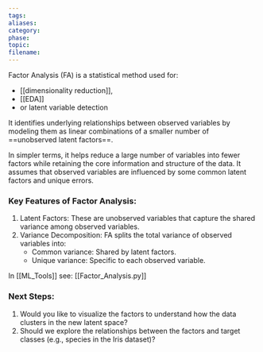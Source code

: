 ```yaml
---
tags: 
aliases: 
category: 
phase: 
topic: 
filename:
---
```

Factor Analysis (FA) is a statistical method used for:
- [[dimensionality reduction]],
- [[EDA]]
- or latent variable detection

It identifies underlying relationships between observed variables by modeling them as linear combinations of a smaller number of ==unobserved latent factors==.

In simpler terms, it helps reduce a large number of variables into fewer factors while retaining the core information and structure of the data. It assumes that observed variables are influenced by some common latent factors and unique errors.

### Key Features of Factor Analysis:

1. Latent Factors: These are unobserved variables that capture the shared variance among observed variables.
2. Variance Decomposition: FA splits the total variance of observed variables into:
    - Common variance: Shared by latent factors.
    - Unique variance: Specific to each observed variable.

In [[ML_Tools]] see: [[Factor_Analysis.py]]

### Next Steps:

1. Would you like to visualize the factors to understand how the data clusters in the new latent space?
2. Should we explore the relationships between the factors and target classes (e.g., species in the Iris dataset)?